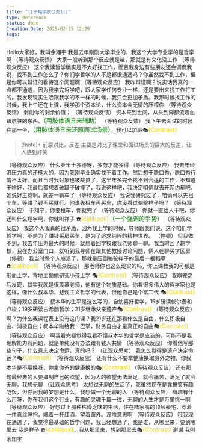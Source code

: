 ```yaml
---
title: "[[于翔宇脱口秀1]]"
type: Reference
status: done
Creation Date: 2025-02-15 12:29
tags: 
---
```

Hello大家好，我叫余翔宇
我是去年刚刚大学毕业的，我这个大学专业学的是哲学啊
（等待观众反馈）
大家一般听到那个反应就是哇，那就是有文化没工作
（等待观众反应）
这个我读哲学确实是不太好找工作，而且我身边有些朋友还会调侃我说，找不到工作怎么了？你们学哲学的人不是都很通透吗？你虽然找不到工作，但是你可以辩证的看待这个问题啊
（等待观众反应）
我咋辩证啊？说实话我真的一点都不通透，因为我学完哲学吧，跟大家学任何专业一样，还是要出来找工作打工的。我发现现实生活跟我学的不一样的时候，我只会更加矛盾。我那时候找工作的时候，我上午还在上课，我学那个资本论，什么资本会无情的压榨你
（等待观众反馈）
剥削你的剩余价值；
（等待观众反馈）
资本来到世间，从头到脚都流着血跟肮脏的东西。<font color=#008000 size=3>（用肢体语言来辅助）</font>
（等待观众反馈）
我下午去面试的时候往那一坐，<font color=#008000 size=3>（用肢体语言来还原面试场景）</font>，我可以加班🎭<font color=#FFD700 size=3>(Contrast)</font>
> [!note]+ 前后对比，反差
> 主要是对比了课堂和面试场景的巨大的反差，让人感到好笑

（等待观众反应）
什么亚里士多德呀，多劳才能多得
（等待观众反应）
我去年经济压力真的还挺大的，因为我刚毕业确实找不着工作。然后想干脱口秀，脱口秀行情不太好。而且当时我对象也被裁员了，这半年多完全找不到合适的工作，不知道干啥好，我最后都想着破罐子破摔了，我说这样吧，我决定咱俩就去开网约车吧。她说好主意啊，就差一辆车了
（等待观众反应）
我说我研究过了，咱俩可以先租个车，等赚了钱再买就行。他说先租车再买车，你没看过骆驼祥子吗？
（等待观众反应）
于翔宇，你要租车，你就完了
（等待观众反应）
你就一直给人干吧，你还叫什么翔宇啊，你就叫祥子 ☎️<font color=#FFD700 size=3>(callback)</font><font color=#008000 size=3>（一个强调的手势）</font>
（等待观众反应）
我这个人我真的很矛盾，因为我上学的时候，导师跟我们说，这个咱们学哲学啊，不是为了赚钱买房买车，是为了追求纯粹的精神世界。
（停顿）
但我做不到，我去年压力最大的时候，就想着回学校跟我老师聊一聊。我当时回了趟学校，我在办公室门口，就听到我导师在跟其他教授讨论问题，俩人在聊买学区房
（停顿）
我当时整个人崩溃了，那就是压倒骆驼祥子的最后一根稻草 ☎️<font color=#FFD700 size=3>(callback)</font>
（等待观众反应）
那老师你也这么现实的吗，你上课教我的可都是形而上学，背地里偷偷研究小孩上学 🎭<font color=#FFD700 size=3>(Contrast)</font>
（等待观众反应）
我崩完之后发现，其实我就是很羡慕老师，他有这个物质基础。你看很多伟大的哲学家也是这样，像什么叔本华，悲观主义哲学的代表，但他自己是个富二代 🎭<font color=#FFD700 size=3>(Contrast)</font>
（等待观众反应）
叔本华的生平是这么写的，自幼喜好哲学，15岁研读伏尔泰和卢梭；19岁研读古希腊哲学；21岁继承父亲遗产🎭<font color=#FFD700 size=3>(Contrast)</font>
（等待观众反应）
啊？为什么我课程表上没有这门课？我21岁还在那看什么是自由，什么积极自由、消极自由；叔本华啪给我一巴掌，财务自由才是真正的自由🎭<font color=#FFD700 size=3>(Contrast)</font>
（等待观众反应）
啊我看完都觉得我看不懂叔本华的哲学是应该的，可能不是我理解能力有问题，就是单纯没有办法跟有钱人共情
（等待观众反应）
你看他写那些句子，什么意志决定命运，真的吗？
（让观众思考）
我怎么觉得是遗产决定命运？🎭<font color=#FFD700 size=3>(Contrast)</font>
（等待观众反应）
还有什么不要拿健康换取身外之物，你叔本华是不用换呀，你拿你爸的健康换的🎭<font color=#FFD700 size=3>(Contrast)</font>
（等待观众反应）
还有那句最经典的人要抑制自己的欲望，因为人的欲望无法满足，就会痛苦，满足了就会无聊。我想无聊
（让观众思考）
太想过无聊的生活了，我虽然现在是靠搞笑有趣吃饭，但你问我的梦想是什么，我想做一个无聊的人
（等待观众反应）
有趣有什么用呀，你在我们这个行业，有趣的灵魂千篇一律，无聊的人生才是万里挑一啊
（等待观众反应）
好想过上那种枯燥乏味的生活，住在陆家嘴的顶层豪宅，穿着一件真丝睡袍，端着一杯红酒，望着窗外。没啥意思啊
（等待观众反应）
哦我现在通透了，我觉得最基础的哲学问题，我已经想通了，我是谁，从哪里来，要到哪里去
我是祥子 ☎️<font color=#FFD700 size=3>(callback)</font>，我从那里来，想到那里去🎭<font color=#FFD700 size=3>(Contrast)</font>
谢谢
我叫余翔宇
